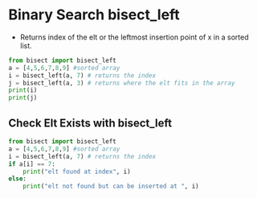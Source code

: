 # Binary Search **bisect_left**

- Returns index of the elt or the leftmost insertion point of x in a sorted list.

```python
from bisect import bisect_left
a = [4,5,6,7,8,9] #sorted array
i = bisect_left(a, 7) # returns the index
j = bisect_left(a, 3) # returns where the elt fits in the array
print(i)
print(j)
```

## Check Elt Exists with bisect_left

```python
from bisect import bisect_left
a = [4,5,6,7,8,9] #sorted array
i = bisect_left(a, 7) # returns the index
if a[i] == 7:
	print("elt found at index", i)
else:
	print("elt not found but can be inserted at ", i)
```
